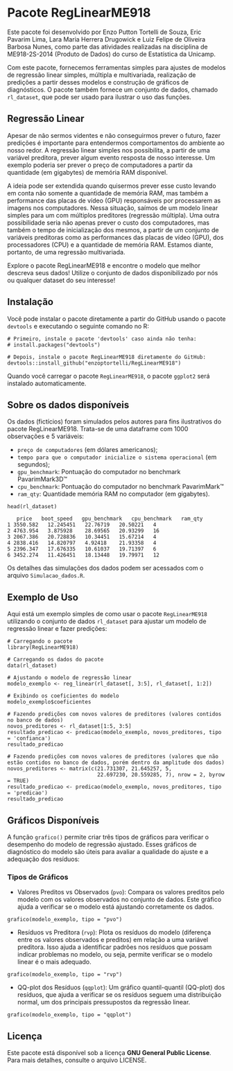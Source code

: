 # Pacote RegLinearME918

Este pacote foi desenvolvido por Enzo Putton Tortelli de Souza, Eric Pavarim Lima, Lara Maria Herrera Drugowick e Luiz Felipe de Oliveira Barbosa Nunes, como parte das atividades realizadas na disciplina de ME918-2S-2014 (Produto de Dados) do curso de Estatística da Unicamp.

Com este pacote, fornecemos ferramentas simples para ajustes de modelos de regressão linear simples, múltipla e multivariada, realização de predições a partir desses modelos e construção de gráficos de diagnósticos. O pacote também fornece um conjunto de dados, chamado `rl_dataset`, que pode ser usado para ilustrar o uso das funções.

## Regressão Linear
Apesar de não sermos videntes e não conseguirmos prever o futuro, fazer predições é importante para entendermos comportamentos do ambiente ao nosso redor. A regressão linear simples nos possibilita, a partir de uma variável preditora, prever algum evento resposta de nosso interesse. Um exemplo poderia ser prever o preço de computadores a partir da quantidade (em gigabytes) de memória RAM disponível.

A ideia pode ser extendida quando quisermos prever esse custo levando em conta não somente a quantidade de memória RAM, mas também a performance das placas de vídeo (GPU) responsáveis por processarem as imagens nos computadores. Nessa situação, saímos de um modelo linear simples para um com múltiplos preditores (regressão múltipla). Uma outra possibilidade seria não apenas prever o custo dos computadores, mas também o tempo de inicialização dos mesmos, a partir de um conjunto de variáveis preditoras como as performances das placas de vídeo (GPU), dos processadores (CPU) e a quantidade de memória RAM. Estamos diante, portanto, de uma regressão multivariada.

Explore o pacote RegLinearME918 e encontre o modelo que melhor descreva seus dados! Utilize o conjunto de dados disponibilizado por nós ou qualquer dataset do seu interesse!

## Instalação

Você pode instalar o pacote diretamente a partir do GitHub usando o pacote `devtools` e executando o seguinte comando no R:

```{r}
# Primeiro, instale o pacote 'devtools' caso ainda não tenha:
# install.packages("devtools")

# Depois, instale o pacote RegLinearME918 diretamente do GitHub:
devtools::install_github("enzoptortelli/RegLinearME918")
```

Quando você carregar o pacote `RegLinearME918`, o pacote `ggplot2` será instalado automaticamente.

## Sobre os dados disponíveis

Os dados (fictícios) foram simulados pelos autores para fins ilustrativos do pacote RegLinearME918. Trata-se de uma dataframe com 1000 observações e 5 variáveis: 
- `preço de computadores` (em dólares americanos);
- `tempo para que o computador inicialize o sistema operacional` (em segundos);
- `gpu_benchmark`: Pontuação do computador no benchmark PavarimMark3D™
- `cpu_benchmark`: Pontuação do computador no benchmark PavarimMark™
- `ram_qty`: Quantidade memória RAM no computador (em gigabytes).

```{r}
head(rl_dataset)
```
       price   boot_speed   gpu_benchmark   cpu_benchmark   ram_qty
    1 3550.582   12.245451   22.76719   20.50221   4
    2 4763.954   3.875928    28.69565   20.93299   16
    3 2067.386   20.728836   10.34451   15.67214   4
    4 2838.416   14.820797   4.92418    21.93358   4
    5 2396.347   17.676335   10.61037   19.71397   6
    6 3452.274   11.426451   18.13448   19.79971   12

Os detalhes das simulações dos dados podem ser acessados com o arquivo `Simulacao_dados.R`.

## Exemplo de Uso

Aqui está um exemplo simples de como usar o pacote `RegLinearME918` utilizando o conjunto de dados `rl_dataset` para ajustar um modelo de regressão linear e fazer predições:
```{r}
# Carregando o pacote
library(RegLinearME918)

# Carregando os dados do pacote
data(rl_dataset)

# Ajustando o modelo de regressão linear
modelo_exemplo <- reg_linear(rl_dataset[, 3:5], rl_dataset[, 1:2])

# Exibindo os coeficientes do modelo
modelo_exemplo$coeficientes

# Fazendo predições com novos valores de preditores (valores contidos no banco de dados)
novos_preditores <- rl_dataset[1:5, 3:5]
resultado_predicao <- predicao(modelo_exemplo, novos_preditores, tipo = 'confianca')
resultado_predicao

# Fazendo predições com novos valores de preditores (valores que não estão contidos no banco de dados, porém dentro da amplitude dos dados)
novos_preditores <- matrix(c(21.731307, 21.645257, 5, 
                             22.697230, 20.559285, 7), nrow = 2, byrow = TRUE)
resultado_predicao <- predicao(modelo_exemplo, novos_preditores, tipo = 'predicao')
resultado_predicao
```

## Gráficos Disponíveis
A função `grafico()` permite criar três tipos de gráficos para verificar o desempenho do modelo de regressão ajustado. Esses gráficos de diagnóstico do modelo são úteis para avaliar a qualidade do ajuste e a adequação dos resíduos:

### Tipos de Gráficos
- Valores Preditos vs Observados (`pvo`): Compara os valores preditos pelo modelo com os valores observados no conjunto de dados. Este gráfico ajuda a verificar se o modelo está ajustando corretamente os dados.

```{r}
grafico(modelo_exemplo, tipo = "pvo")  
```
- Resíduos vs Preditora (`rvp`): Plota os resíduos do modelo (diferença entre os valores observados e preditos) em relação a uma variável preditora. Isso ajuda a identificar padrões nos resíduos que possam indicar problemas no modelo, ou seja, permite verificar se o modelo linear é o mais adequado.

```{r}
grafico(modelo_exemplo, tipo = "rvp")  
```
- QQ-plot dos Resíduos (`qqplot`): Um gráfico quantil-quantil (QQ-plot) dos resíduos, que ajuda a verificar se os resíduos seguem uma distribuição normal, um dos principais pressupostos da regressão linear.

```{r}
grafico(modelo_exemplo, tipo = "qqplot")  
```

## Licença

Este pacote está disponível sob a licença **GNU General Public License**. Para mais detalhes, consulte o arquivo LICENSE.

